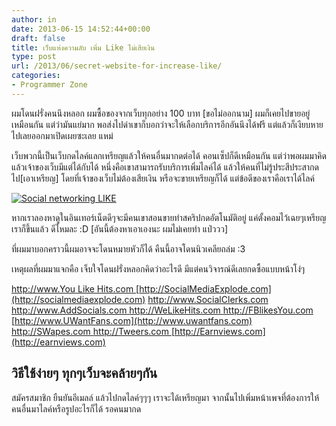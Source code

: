 ```yaml
---
author: in
date: 2013-06-15 14:52:44+00:00
draft: false
title: เว็บแห่งความลับ เพิ่ม Like ไม่เสียเงิน
type: post
url: /2013/06/secret-website-for-increase-like/
categories:
- Programmer Zone
---
```


ผมโดนฝรั่งคนนึงหลอก ผมซื้อของจากเว็บทุกอย่าง 100 บาท [ขอไม่ออกนาม] ผมก็เคยไปขายอยู่เหมือนกัน แต่ว่ามันแย่มาก พอส่งไปด่าเขาก็บอกว่าจะให้เลือกบริการอีกอันนึงได้ฟรี แต่แล้วก็เงียบหายไปเลยออกมาเปิดเผยซะเลย แหม่

เว็บพวกนี้เป็นเว็บกดไลค์แลกเหรียญแล้วให้คนอื่นมากดต่อได้ คอนเซ็ปก็ดีเหมือนกัน แต่ว่าพอผมมาคิดแล้วเจ้าของเว็บมีแต่ได้กับได้ หนึ่งคือเขาสามารถรับบริการเพิ่มไลค์ได้ แล้วให้คนที่ไม่รู้ประสีประสากดไป[เอาเหรียญ] โดยที่เจ้าของเว็บไม่ต้องเสียเงิน หรือจะขายเหรียญก็ได้ แต่ข้อดีของเราคือเราได้ไลค์

[![Social networking LIKE](https://www.cyruszhang.com/wp-content/uploads/2013/06/Facebook-Autolike-Script-1024x398.jpg)
](https://www.cyruszhang.com/wp-content/uploads/2013/06/Facebook-Autolike-Script.jpg)

<!-- more -->

หากเราลองหาดูในอินเทอร์เน็ตดีๆจะมีคนเขาสอนขายทำสคริปกดอัตโนมัติอยู่ แค่ตั้งคอมไว้เฉยๆเหรียญเราก็ขึ้นแล้ว ดีไหมละ :D [อันนี้ต้องหาเอาเองนะ ผมไม่เคยทำ แป่ววว]

ที่ผมมาบอกคราวนี้ผมอาจจะโดนหมายหัวก็ได้ คืนนี้อาจโดนนิวเคลียถล่ม :3

เหตุผลที่ผมมาแจกคือ เจ็บใจโดนฝรั่งหลอกคิดว่าอะไรดี มีแต่คนวิจารณ์ดีเลยกดซื้อแบบหน้าโง่ๆ

[http://www.You Like Hits.com ](http://www.youlikehits.com )
[http://SocialMediaExplode.com](http://socialmediaexplode.com)
[http://www.SocialClerks.com ](http://www.socialclerks.com )
[http://www.AddSocials.com ](http://www.addsocials.com )
[http://WeLikeHits.com ](http://welikehits.com )
[http://FBlikesYou.com ](http://fblikesyou.com )
[http://www.UWantFans.com](http://www.uwantfans.com)
[http://SWapes.com ](http://swapes.com )
[http://Tweers.com ](http://tweers.com)
[http://Earnviews.com](http://earnviews.com)




## **วิธีใช้ง่ายๆ ทุกๆเว็บจะคล้ายๆกัน**


สมัครสมาชิก ยืนยันอีเมลล์ แล้วไปกดไลค์ๆๆๆ เราจะได้เหรียญมา จากนั้นไปเพิ่มหน้าเพจที่ต้องการให้คนอื่นมาไลค์หรือรูปอะไรก็ได้ รอคนมากด


